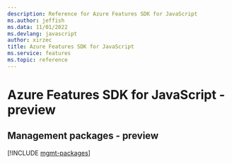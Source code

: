 ```yaml
---
description: Reference for Azure Features SDK for JavaScript
ms.author: jeffish
ms.data: 11/01/2022
ms.devlang: javascript
author: xirzec
title: Azure Features SDK for JavaScript
ms.service: features
ms.topic: reference
---
```

# Azure Features SDK for JavaScript - preview

## Management packages - preview
[!INCLUDE [mgmt-packages](features-mgmt-index.md)]